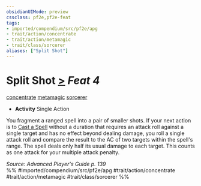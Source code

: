 ```yaml
---
obsidianUIMode: preview
cssclass: pf2e,pf2e-feat
tags:
- imported/compendium/src/pf2e/apg
- trait/action/concentrate
- trait/action/metamagic
- trait/class/sorcerer
aliases: ["Split Shot"]
---
```

# Split Shot  [>](chapter-9-playing-the-game.md#Actions "Single Action") *Feat 4*  
[concentrate](concentrate.md)  [metamagic](metamagic.md)  [sorcerer](rules/traits/sorcerer.md)  

- **Activity** Single Action

You fragment a ranged spell into a pair of smaller shots. If your next action is to [Cast a Spell](cast-a-spell.md) without a duration that requires an attack roll against a single target and has no effect beyond dealing damage, you roll a single attack roll and compare the result to the AC of two targets within the spell's range. The spell deals only half its usual damage to each target. This counts as one attack for your multiple attack penalty.

*Source: Advanced Player's Guide p. 139*  
%% #imported/compendium/src/pf2e/apg #trait/action/concentrate #trait/action/metamagic #trait/class/sorcerer %%